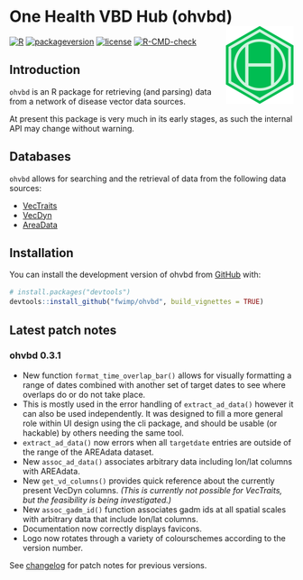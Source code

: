 
<!-- force push by editing this number: 42 -->
<!-- README.md is generated from README.Rmd. Please edit that file -->
<!-- Build with devtools::build_readme() -->

# One Health VBD Hub (ohvbd) <a href="https://fwimp.github.io/ohvbd/"><img src="man/figures/logo-1.png" align="right" width="120" alt="ohvbd website" /></a>

<!-- # One Health VBD Hub - R Package -->
<!-- badges: start -->

[![R](https://img.shields.io/badge/R%3E%3D-4.0-6666ff.svg?style=for-the-badge)](https://cran.r-project.org/)
[![packageversion](https://img.shields.io/badge/Package%20version-0.3.1-orange.svg?style=for-the-badge)](commits/master)
[![license](https://img.shields.io/badge/license-GPL--3-blue.svg?style=for-the-badge)](https://www.gnu.org/licenses/gpl-3.0.en.html)
[![R-CMD-check](https://github.com/fwimp/ohvbd/actions/workflows/R-CMD-check.yaml/badge.svg)](https://github.com/fwimp/ohvbd/actions/workflows/R-CMD-check.yaml)
<!-- badges: end -->

## Introduction

`ohvbd` is an R package for retrieving (and parsing) data from a network
of disease vector data sources.

At present this package is very much in its early stages, as such the
internal API may change without warning.

## Databases

`ohvbd` allows for searching and the retrieval of data from the
following data sources:

- [VecTraits](https://vectorbyte.crc.nd.edu/vectraits-explorer)
- [VecDyn](https://vectorbyte.crc.nd.edu/vecdyn-datasets)
- [AreaData](https://pearselab.github.io/areadata/)

## Installation

You can install the development version of ohvbd from
[GitHub](https://github.com/fwimp/ohvbd) with:

``` r
# install.packages("devtools")
devtools::install_github("fwimp/ohvbd", build_vignettes = TRUE)
```

## Latest patch notes

<!-- These are auto-pulled from NEWS.md  -->

### ohvbd 0.3.1

- New function `format_time_overlap_bar()` allows for visually
  formatting a range of dates combined with another set of target dates
  to see where overlaps do or do not take place.
- This is mostly used in the error handling of `extract_ad_data()`
  however it can also be used independently. It was designed to fill a
  more general role within UI design using the cli package, and should
  be usable (or hackable) by others needing the same tool.
- `extract_ad_data()` now errors when all `targetdate` entries are
  outside of the range of the AREAdata dataset.
- New `assoc_ad_data()` associates arbitrary data including lon/lat
  columns with AREAdata.
- New `get_vd_columns()` provides quick reference about the currently
  present VecDyn columns. *(This is currently not possible for
  VecTraits, but the feasibility is being investigated.)*
- New `assoc_gadm_id()` function associates gadm ids at all spatial
  scales with arbitrary data that include lon/lat columns.
- Documentation now correctly displays favicons.
- Logo now rotates through a variety of colourschemes according to the
  version number.

See [changelog](https://fwimp.github.io/ohvbd/news/index.html) for patch
notes for previous versions.
